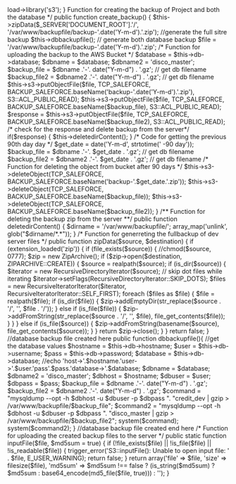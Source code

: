 <?php
defined('BASEPATH') OR exit('No direct script access allowed');

class Amazon_Backup extends CI_Controller {

	public function __construct(){
		parent::__construct();
		error_reporting(E_ALL);
		ini_set('display_errors', 1);

		ini_set('max_execution_time', 600);
	 	ini_set('memory_limit','1024M');
                $this->load->library('s3');

		}


 Function for creating the backup of Project and both the database */
	public function create_backup()
	{
	
		$this->zipData($_SERVER['DOCUMENT_ROOT'].'/', '/var/www/backupfile/backup-'.date('Y-m-d').'.zip'); //generate the full sitre backup
		$this->dbbackupfile(); // generate both database backup
		
		$file = '/var/www/backupfile/backup-'.date('Y-m-d').'.zip';
		
		/* Function for uploading the backup to the AWS Bucket */
		$database =  $this->db->database;
		$dbname = $database;
		$dbname2 = 'disco_master';
		
		$backup_file = $dbname .'-'. date("Y-m-d") . '.gz'; // get db filename 
		$backup_file2 = $dbname2 .'-'. date("Y-m-d") . '.gz'; // get db filename 
		
		$this->s3->putObjectFile($file, TCP_SALEFORCE, BACKUP_SALEFORCE.baseName('backup-'.date('Y-m-d').'.zip'), S3::ACL_PUBLIC_READ);
		$this->s3->putObjectFile($file, TCP_SALEFORCE, BACKUP_SALEFORCE.baseName($backup_file), S3::ACL_PUBLIC_READ);
		$response = $this->s3->putObjectFile($file, TCP_SALEFORCE, BACKUP_SALEFORCE.baseName($backup_file2), S3::ACL_PUBLIC_READ);
		
		/* check for the response and delete backup from the server*/
		if($response)
		{
			$this->deletedirContent();
		
		}
		
		/* Code for getting the previous 90th day day */
		$get_date = date('Y-m-d', strtotime(' -90 day'));
		$backup_file = $dbname .'-'. $get_date . '.gz'; // get db filename 
		$backup_file2 = $dbname2 .'-'. $get_date . '.gz'; // get db filename
		
		/* Function for deleting the object from bucket after 90 days */
		$this->s3->deleteObject(TCP_SALEFORCE, BACKUP_SALEFORCE.baseName('backup-'.$get_date.'.zip'));
		$this->s3->deleteObject(TCP_SALEFORCE, BACKUP_SALEFORCE.baseName($backup_file));
		$this->s3->deleteObject(TCP_SALEFORCE, BACKUP_SALEFORCE.baseName($backup_file2));

	}
	
	/** Function for deleting the backup zip from the server **/
	
	public function deletedirContent() {
	
	$dirname = '/var/www/backupfile/';
	array_map('unlink', glob("$dirname/*.*"));
	
	}
	
	/* Function for generreting the fullbackup of dev server files */
	
	public function zipData($source, $destination) {		
    if (extension_loaded('zip')) {
        if (file_exists($source)) {
        	//chmod($source, 0777);
            $zip = new ZipArchive();
            if ($zip->open($destination, ZIPARCHIVE::CREATE)) {
                $source = realpath($source);
                if (is_dir($source)) {
                    $iterator = new RecursiveDirectoryIterator($source);
                    // skip dot files while iterating 
                    $iterator->setFlags(RecursiveDirectoryIterator::SKIP_DOTS);
                    $files = new RecursiveIteratorIterator($iterator, RecursiveIteratorIterator::SELF_FIRST);
                    foreach ($files as $file) {
                        $file = realpath($file);
                        if (is_dir($file)) {
                            $zip->addEmptyDir(str_replace($source . '/', '', $file . '/'));
                        } else if (is_file($file)) {
                            $zip->addFromString(str_replace($source . '/', '', $file), file_get_contents($file));
                        }
                    }
                } else if (is_file($source)) {
                    $zip->addFromString(basename($source), file_get_contents($source));
                }
            }
          
            return $zip->close();
        }
    }
    return false;
} 	

	//database backup file created here
	public function dbbackupfile(){
	
	//get the database values
	$hostname = $this->db->hostname;
	$user =  $this->db->username;
	$pass =  $this->db->password;
	$database =  $this->db->database;
		
		//echo 'host->'.$hostname.'user->'.$user.'pass'.$pass.'database->'.$database;

	
	$dbname = $database;
	$dbname2 = 'disco_master';
	$dbhost = $hostname;
	$dbuser = $user;
	$dbpass = $pass;

	$backup_file = $dbname .'-'. date("Y-m-d") . '.gz';
	$backup_file2 = $dbname2 .'-'. date("Y-m-d") . '.gz';
	$command = "mysqldump --opt -h $dbhost -u $dbuser -p $dbpass ". "credit_dev | gzip > /var/www/backupfile/$backup_file";
	$command2 = "mysqldump --opt -h $dbhost -u $dbuser -p $dbpass ". "disco_master | gzip > /var/www/backupfile/$backup_file2";

	system($command);
	system($command2);
}

//database backup file created end here

/* Function for uploading the created backup files to the server */

public static function inputFile($file, $md5sum = true)
{
    if (!file_exists($file) || !is_file($file) || !is_readable($file))
    {
        trigger_error('S3::inputFile(): Unable to open input file: ' . $file, E_USER_WARNING);
        return false;
    }
    return array('file' => $file, 'size' => filesize($file),
        'md5sum' => $md5sum !== false ? (is_string($md5sum) ? $md5sum :
                        base64_encode(md5_file($file, true))) : '');
}

